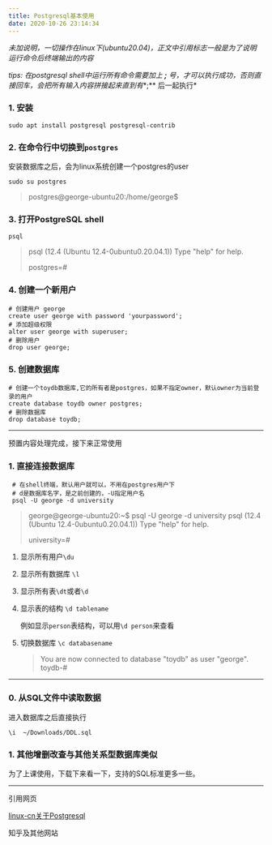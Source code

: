 ```yaml
---
title: Postgresql基本使用
date: 2020-10-26 23:14:34
---
```


*未加说明，一切操作在linux下(ubuntu20.04)，正文中引用标志一般是为了说明运行命令后终端输出的内容*

*tips: 在postgresql shell中运行所有命令需要加上 **;** 号，才可以执行成功，否则直接回车，会把所有输入内容拼接起来直到有**;** 后一起执行*

### 1. 安装

```shell
sudo apt install postgresql postgresql-contrib
```
<!--more-->
### 2.  在命令行中切换到`postgres`

安装数据库之后，会为linux系统创建一个postgres的user

```shell
sudo su postgres
```

> postgres@george-ubuntu20:/home/george$ 

### 3.  打开PostgreSQL  shell

```shell
psql
```

> psql (12.4 (Ubuntu 12.4-0ubuntu0.20.04.1))
> Type "help" for help.
>
> postgres=# 

### 4. 创建一个新用户

```shell
# 创建用户 george
create user george with password 'yourpassword';
# 添加超级权限
alter user george with superuser;
# 删除用户
drop user george;
```

### 5. 创建数据库

```shell
# 创建一个toydb数据库,它的所有者是postgres，如果不指定owner，默认owner为当前登录的用户
create database toydb owner postgres;
# 删除数据库
drop database toydb;
```

---

预置内容处理完成，接下来正常使用

### 1. 直接连接数据库

```shell
 # 在shell终端，默认用户就可以，不用在postgres用户下
 # d是数据库名字，是之前创建的，-U指定用户名
 psql -U george -d university
```

> george@george-ubuntu20:~$ psql -U george -d university
> psql (12.4 (Ubuntu 12.4-0ubuntu0.20.04.1))
> Type "help" for help.
>
> university=# 

1. 显示所有用户`\du`

2. 显示所有数据库 `\l`

3. 显示所有表`\dt`或者`\d`

4. 显示表的结构 `\d tablename`

   例如显示`person`表结构，可以用`\d person`来查看
   
5. 切换数据库 `\c databasename`

   >You are now connected to database "toydb" as user "george".
   >toydb-# 

---

### 0. 从SQL文件中读取数据

进入数据库之后直接执行

`\i  ~/Downloads/DDL.sql`

### 1. 其他增删改查与其他关系型数据库类似

为了上课使用，下载下来看一下，支持的SQL标准更多一些。

---

引用网页

[linux-cn关于Postgresql](https://linux.cn/article-11480-1.html)

知乎及其他网站
